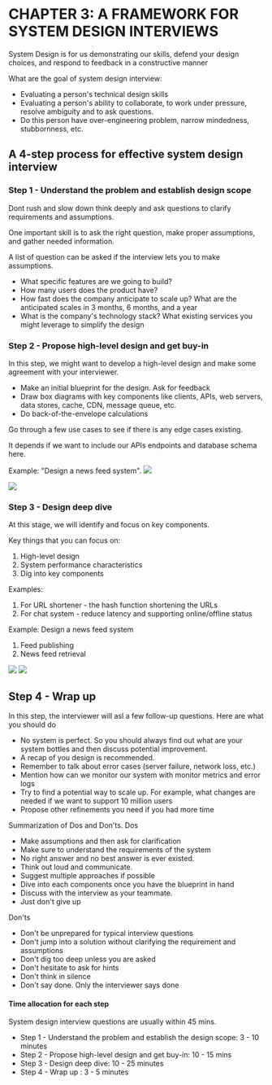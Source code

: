 # CHAPTER 3: A FRAMEWORK FOR SYSTEM DESIGN INTERVIEWS

System Design is for us demonstrating our skills, defend your design choices, and respond to feedback in a constructive manner

What are the goal of system design interview:

<ul>
    <li>Evaluating a person's technical design skills</li>
    <li>Evaluating a person's ability to collaborate, to work under pressure, resolve ambiguity and to ask questions.</li>
    <li>Do this person have over-engineering problem, narrow mindedness, stubbornness, etc.</li>
</ul>

## A 4-step process for effective system design interview

### Step 1 - Understand the problem and establish design scope

Dont rush and slow down think deeply and ask questions to clarify requirements and assumptions.

One important skill is to ask the right question, make proper assumptions, and gather needed information.

A list of question can be asked if the interview lets you to make assumptions.

<ul>
    <li>What specific features are we going to build?</li>
    <li>How many users does the product have?</li>
    <li>How fast does the company anticipate to scale up? What are the anticipated scales in 3 months, 6 months, and a year </li>
    <li>What is the company's technology stack? What existing services you might leverage to simplify the design</li>
</ul>

### Step 2 - Propose high-level design and get buy-in

In this step, we might want to develop a high-level design and make some agreement with your interviewer.

<ul>
    <li>Make an initial blueprint for the design. Ask for feedback</li>
    <li>Draw box diagrams with key components like clients, APIs, web servers, data stores, cache, CDN, message queue, etc.</li>
    <li>Do back-of-the-envelope calculations</li>
</ul>

Go through a few use cases to see if there is any edge cases existing.

It depends if we want to include our APIs endpoints and database schema here.

Example: "Design a news feed system".
<img src="https://github.com/matoanbach/System-Design-Notes/blob/main/System%20Design%20By%20Alex%20Xu/Chapter-2/pics/figure3-1.png">

<img src="https://github.com/matoanbach/System-Design-Notes/blob/main/System%20Design%20By%20Alex%20Xu/Chapter-2/pics/figure3-2.png">

### Step 3 - Design deep dive

At this stage, we will identify and focus on key components.

Key things that you can focus on:

1. High-level design
2. System performance characteristics
3. Dig into key components

Examples:

1. For URL shortener - the hash function shortening the URLs
2. For chat system - reduce latency and supporting online/offline status

Example: Design a news feed system

1. Feed publishing
2. News feed retrieval

<img src="https://github.com/matoanbach/System-Design-Notes/blob/main/System%20Design%20By%20Alex%20Xu/Chapter-2/pics/figure3-3.png">

<img src="https://github.com/matoanbach/System-Design-Notes/blob/main/System%20Design%20By%20Alex%20Xu/Chapter-2/pics/figure3-4.png">

## Step 4 - Wrap up

In this step, the interviewer will asl a few follow-up questions. Here are what you should do

<ul>
    <li>No system is perfect. So you should always find out what are your system bottles and then discuss potential improvement.</li>
    <li>A recap of you design is recommended.</li>
    <li>Remember to talk about error cases (server failure, network loss, etc.) </li>
    <li>Mention how can we monitor our system with monitor metrics and error logs</li>
    <li>Try to find a potential way to scale up. For example, what changes are needed if we want to support 10 million users</li>
    <li>Propose other refinements you need if you had more time</li>
</ul>

Summarization of Dos and Don'ts.
Dos

<ul>
    <li>Make assumptions and then ask for clarification</li>
    <li>Make sure to understand the requirements of the system</li>
    <li>No right answer and no best answer is ever existed. </li>
    <li>Think out loud and communicate.</li>
    <li>Suggest multiple approaches if possible</li>
    <li>Dive into each components once you have the blueprint in hand</li>
    <li>Discuss with the interview as your teammate.</li>
    <li>Just don't give up</li>
</ul>

Don'ts
<ul>
    <li>Don't be unprepared for typical interview questions</li>
    <li>Don't jump into a solution without clarifying the requirement and assumptions</li>
    <li>Don't dig too deep unless you are asked</li>
    <li>Don't hesitate to ask for hints</li>
    <li>Don't think in silence</li>
    <li>Don't say done. Only the interviewer says done</li>
</ul>

#### Time allocation for each step

System design interview questions are usually within 45 mins.

<ul>
    <li>Step 1 - Understand the problem and establish the design scope: 3 - 10 minutes</li>
    <li>Step 2 - Propose high-level design and get buy-in: 10 - 15 mins</li>
    <li>Step 3 - Design deep dive: 10 - 25 minutes</li>
    <li>Step 4 - Wrap up : 3 - 5 minutes</li>
</ul>
